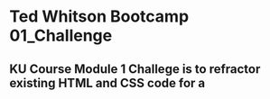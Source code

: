 # Ted Whitson Bootcamp 01_Challenge

## KU Course Module 1 Challege is to refractor existing HTML and CSS code for a 
